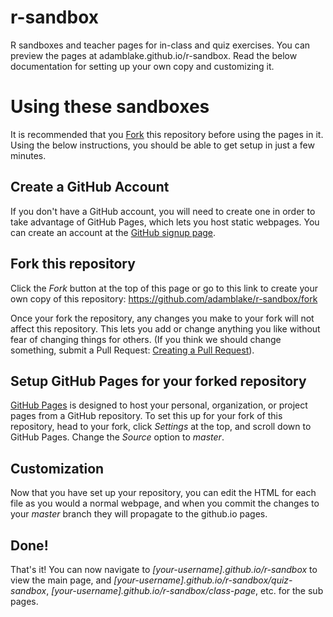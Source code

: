 # r-sandbox
R sandboxes and teacher pages for in-class and quiz exercises. You can preview the pages at adamblake.github.io/r-sandbox. Read the below documentation for setting up your own copy and customizing it.

# Using these sandboxes

It is recommended that you [Fork](https://github.com/adamblake/r-sandbox/fork) this repository before using the pages in it. Using the below instructions, you should be able to get setup in just a few minutes.

## Create a GitHub Account

If you don't have a GitHub account, you will need to create one in order to take advantage of GitHub Pages, which lets you host static webpages. You can create an account at the [GitHub signup page](https://github.com/join).

## Fork this repository

Click the *Fork* button at the top of this page or go to this link to create your own copy of this repository: https://github.com/adamblake/r-sandbox/fork

Once your fork the repository, any changes you make to your fork will not affect this repository. This lets you add or change anything you like without fear of changing things for others. (If you think we should change something, submit a Pull Request: [Creating a Pull Request](https://help.github.com/en/articles/creating-a-pull-request)).

## Setup GitHub Pages for your forked repository

[GitHub Pages](https://pages.github.com/) is designed to host your personal, organization, or project pages from a GitHub repository. To set this up for your fork of this repository, head to your fork, click *Settings* at the top, and scroll down to GitHub Pages. Change the *Source* option to *master*.

## Customization

Now that you have set up your repository, you can edit the HTML for each file as you would a normal webpage, and when you commit the changes to your *master* branch they will propagate to the github.io pages.

## Done! 

That's it! You can now navigate to *[your-username].github.io/r-sandbox* to view the main page, and *[your-username].github.io/r-sandbox/quiz-sandbox*, *[your-username].github.io/r-sandbox/class-page*, etc. for the sub pages.
